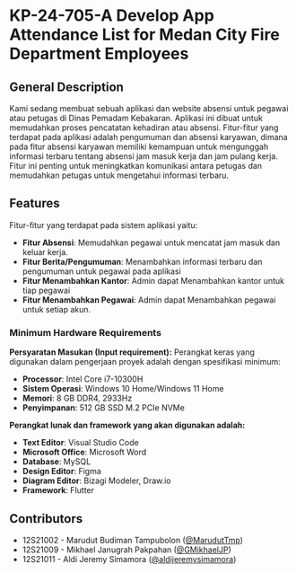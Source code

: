 # KP-24-705-A Develop App Attendance List for Medan City Fire Department Employees

## General Description
Kami sedang membuat sebuah aplikasi dan website absensi untuk pegawai atau petugas di Dinas Pemadam Kebakaran. Aplikasi ini dibuat untuk memudahkan proses pencatatan kehadiran atau absensi. Fitur-fitur yang terdapat pada aplikasi adalah pengumuman dan absensi karyawan, dimana pada fitur absensi karyawan memiliki kemampuan untuk mengunggah informasi terbaru tentang absensi jam masuk kerja dan jam pulang kerja. Fitur ini penting untuk meningkatkan komunikasi antara petugas dan memudahkan petugas untuk mengetahui informasi terbaru.

## Features
Fitur-fitur yang terdapat pada sistem aplikasi yaitu:

- **Fitur Absensi**: Memudahkan pegawai untuk mencatat jam masuk dan keluar kerja.
- **Fitur Berita/Pengumuman**: Menambahkan informasi terbaru dan pengumuman untuk pegawai pada aplikasi
- **Fitur Menambahkan Kantor**: Admin dapat Menambahkan kantor untuk tiap pegawai
- **Fitur Menambahkan Pegawai**: Admin dapat Menambahkan pegawai untuk setiap akun.

### Minimum Hardware Requirements

**Persyaratan Masukan (Input requirement):**
Perangkat keras yang digunakan dalam pengerjaan proyek adalah dengan spesifikasi minimum:

- **Processor**: Intel Core i7-10300H
- **Sistem Operasi**: Windows 10 Home/Windows 11 Home
- **Memori**: 8 GB DDR4, 2933Hz
- **Penyimpanan**: 512 GB SSD M.2 PCIe NVMe

**Perangkat lunak dan framework yang akan digunakan adalah:**

- **Text Editor**: Visual Studio Code
- **Microsoft Office**: Microsoft Word 
- **Database**: MySQL
- **Design Editor**: Figma
- **Diagram Editor**: Bizagi Modeler, Draw.io
- **Framework**: Flutter 

## Contributors
+ 12S21002 - Marudut Budiman Tampubolon ([@MarudutTmp](https://github.com/MarudutTmp))
+ 12S21009 - Mikhael Janugrah Pakpahan ([@GMikhaelJP](https://github.com/GMikhaelJP))
+ 12S21011 - Aldi Jeremy Simamora ([@aldijeremysimamora](https://github.com/aldijeremysimamora))
